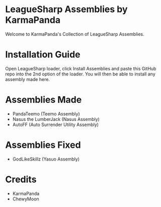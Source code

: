 # LeagueSharp Assemblies by KarmaPanda

Welcome to KarmaPanda's Collection of LeagueSharp Assemblies.

# Installation Guide

Open LeagueSharp loader, click Install Assemblies and paste this GitHub repo into the 2nd option of the loader. You will then be able to install any assembly made here.

# Assemblies Made

- PandaTeemo (Teemo Assembly)
- Nasus the LumberJack (Nasus Assembly)
- AutoFF (Auto Surrender Utility Assembly)

# Assemblies Fixed

- GodLikeSkillz (Yasuo Assembly)

# Credits

- KarmaPanda
- ChewyMoon




